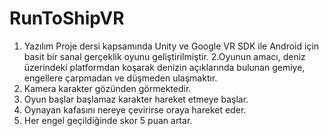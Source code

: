 # RunToShipVR

1. Yazılım Proje dersi kapsamında Unity ve Google VR SDK ile Android için basit bir sanal gerçeklik oyunu geliştirilmiştir. 
2.Oyunun amacı, deniz üzerindeki platformdan koşarak denizin açıklarında bulunan gemiye, engellere çarpmadan ve düşmeden ulaşmaktır.
3. Kamera karakter gözünden görmektedir. 
4. Oyun başlar başlamaz karakter hareket etmeye başlar. 
5. Oynayan kafasını nereye çevirirse oraya hareket eder.
6. Her engel geçildiğinde skor 5 puan artar.
